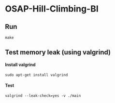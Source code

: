 # OSAP-Hill-Climbing-BI

## Run 
    make
    
## Test memory leak (using valgrind)

#### Install valgrind
    sudo apt-get install valgrind
    
#### Test
    valgrind --leak-check=yes -v ./main


